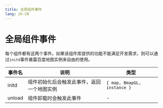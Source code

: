 ```yaml
---
title: 全局组件事件
lang: zh-CN
---
```


# 全局组件事件

每个组件都有这两个事件。如果该组件库提供的功能不能满足开发需求，则可以通过`initd`事件暴露百度地图实例来自由的使用。

| 事件名 | 说明                                       | 类型                        |
| ------ | ------------------------------------------ | --------------------------- |
| initd  | 组件初始化后会触发此事件，返回一个地图实例 | `{ map, BmapGL, instance }` |
| unload | 组件卸载时会触发此事件                     | -                           |
